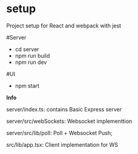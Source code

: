 # setup
Project setup for React and webpack with jest 


#Server

- cd server
- npm run build
- npm run dev

#UI

- npm start


**Info**

server/index.ts: contains Basic Express server

server/src/webSockets: Websocket implementtion

server/src/lib/poll: Poll + Websocket Push;




src/lib/app.tsx: Client implementation for WS

